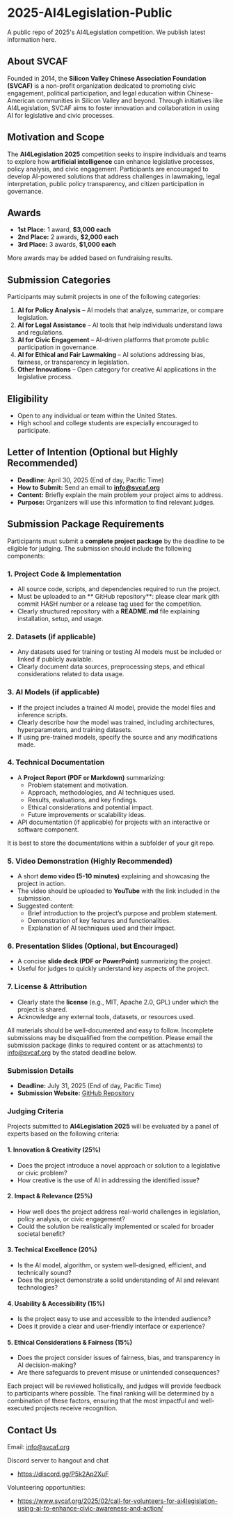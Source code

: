 # 2025-AI4Legislation-Public

A public repo of 2025's AI4Legislation competition. We publish latest information here. 

## About SVCAF  
Founded in 2014, the **Silicon Valley Chinese Association Foundation (SVCAF)** is a non-profit organization dedicated to promoting civic engagement, political participation, and legal education within Chinese-American communities in Silicon Valley and beyond. Through initiatives like AI4Legislation, SVCAF aims to foster innovation and collaboration in using AI for legislative and civic processes.  

## Motivation and Scope  
The **AI4Legislation 2025** competition seeks to inspire individuals and teams to explore how **artificial intelligence** can enhance legislative processes, policy analysis, and civic engagement. Participants are encouraged to develop AI-powered solutions that address challenges in lawmaking, legal interpretation, public policy transparency, and citizen participation in governance.  

## Awards
- **1st Place:** 1 award, **$3,000 each**  
- **2nd Place:** 2 awards, **$2,000 each**  
- **3rd Place:** 3 awards, **$1,000 each**  

More awards may be added based on fundraising results.
  
## Submission Categories  
Participants may submit projects in one of the following categories:  
1. **AI for Policy Analysis** – AI models that analyze, summarize, or compare legislation.  
2. **AI for Legal Assistance** – AI tools that help individuals understand laws and regulations.  
3. **AI for Civic Engagement** – AI-driven platforms that promote public participation in governance.  
4. **AI for Ethical and Fair Lawmaking** – AI solutions addressing bias, fairness, or transparency in legislation.  
5. **Other Innovations** – Open category for creative AI applications in the legislative process.  

## Eligibility
- Open to any individual or team within the United States.  
- High school and college students are especially encouraged to participate.  

## Letter of Intention (Optional but Highly Recommended)
- **Deadline:** April 30, 2025 (End of day, Pacific Time)  
- **How to Submit:** Send an email to **info@svcaf.org**  
- **Content:** Briefly explain the main problem your project aims to address.  
- **Purpose:** Organizers will use this information to find relevant judges.  

## Submission Package Requirements  

Participants must submit a **complete project package** by the deadline to be eligible for judging. The submission should include the following components:  

### 1. **Project Code & Implementation**  
- All source code, scripts, and dependencies required to run the project.  
- Must be uploaded to an ** GitHub repository**: please clear mark gith commit HASH number or a release tag used for the competition.
- Clearly structured repository with a **README.md** file explaining installation, setup, and usage.  

### 2. **Datasets (if applicable)**  
- Any datasets used for training or testing AI models must be included or linked if publicly available.  
- Clearly document data sources, preprocessing steps, and ethical considerations related to data usage.  

### 3. **AI Models (if applicable)**  
- If the project includes a trained AI model, provide the model files and inference scripts.  
- Clearly describe how the model was trained, including architectures, hyperparameters, and training datasets.  
- If using pre-trained models, specify the source and any modifications made.  

### 4. **Technical Documentation**  
- A **Project Report (PDF or Markdown)** summarizing:  
  - Problem statement and motivation.  
  - Approach, methodologies, and AI techniques used.  
  - Results, evaluations, and key findings.  
  - Ethical considerations and potential impact.  
  - Future improvements or scalability ideas.  
- API documentation (if applicable) for projects with an interactive or software component.  

It is best to store the documentations within a subfolder of your git repo. 

### 5. **Video Demonstration (Highly Recommended)**  
- A short **demo video (5-10 minutes)** explaining and showcasing the project in action.  
- The video should be uploaded to **YouTube** with the link included in the submission.  
- Suggested content:  
  - Brief introduction to the project’s purpose and problem statement.  
  - Demonstration of key features and functionalities.  
  - Explanation of AI techniques used and their impact.  

### 6. **Presentation Slides (Optional, but Encouraged)**  
- A concise **slide deck (PDF or PowerPoint)** summarizing the project.  
- Useful for judges to quickly understand key aspects of the project.  

### 7. **License & Attribution**  
- Clearly state the **license** (e.g., MIT, Apache 2.0, GPL) under which the project is shared.  
- Acknowledge any external tools, datasets, or resources used.  

All materials should be well-documented and easy to follow. Incomplete submissions may be disqualified from the competition.  Please email the submission package (links to required content or as attachments) to info@svcaf.org by the stated deadline below.

### Submission Details
- **Deadline:** July 31, 2025 (End of day, Pacific Time)  
- **Submission Website:** [GitHub Repository](https://github.com/svcaf/2025-AI4Legislation-Public)  

### Judging Criteria  

Projects submitted to **AI4Legislation 2025** will be evaluated by a panel of experts based on the following criteria:  

#### 1. **Innovation & Creativity (25%)**  
- Does the project introduce a novel approach or solution to a legislative or civic problem?  
- How creative is the use of AI in addressing the identified issue?  

#### 2. **Impact & Relevance (25%)**  
- How well does the project address real-world challenges in legislation, policy analysis, or civic engagement?  
- Could the solution be realistically implemented or scaled for broader societal benefit?  

#### 3. **Technical Excellence (20%)**  
- Is the AI model, algorithm, or system well-designed, efficient, and technically sound?  
- Does the project demonstrate a solid understanding of AI and relevant technologies?  

#### 4. **Usability & Accessibility (15%)**  
- Is the project easy to use and accessible to the intended audience?  
- Does it provide a clear and user-friendly interface or experience?  

#### 5. **Ethical Considerations & Fairness (15%)**  
- Does the project consider issues of fairness, bias, and transparency in AI decision-making?  
- Are there safeguards to prevent misuse or unintended consequences?  

Each project will be reviewed holistically, and judges will provide feedback to participants where possible. The final ranking will be determined by a combination of these factors, ensuring that the most impactful and well-executed projects receive recognition.  

## Contact Us

Email: info@svcaf.org

Discord server to hangout and chat
* https://discord.gg/P5k2Ap2XuF

Volunteering opportunities:
* https://www.svcaf.org/2025/02/call-for-volunteers-for-ai4legislation-using-ai-to-enhance-civic-awareness-and-action/
